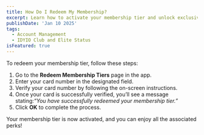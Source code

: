```yaml
---
title: How Do I Redeem My Membership?
excerpt: Learn how to activate your membership tier and unlock exclusive benefits.
publishDate: 'Jan 10 2025'
tags:
  - Account Management
  - IDYIO Club and Elite Status
isFeatured: true
---
```


To redeem your membership tier, follow these steps:

1. Go to the **Redeem Membership Tiers** page in the app.
2. Enter your card number in the designated field.
3. Verify your card number by following the on-screen instructions.
4. Once your card is successfully verified, you’ll see a message stating:_“You have successfully redeemed your membership tier.”_
5. Click **OK** to complete the process.

Your membership tier is now activated, and you can enjoy all the associated perks!
